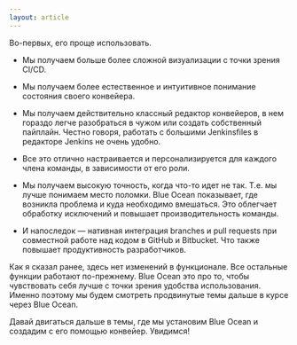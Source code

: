 ```yaml
---
layout: article
---
```

Во-первых, его проще использовать.

- Мы получаем больше более сложной визуализации с точки зрения CI/CD.

- Мы получаем более естественное и интуитивное понимание состояния своего конвейера.

- Мы получаем действительно классный редактор конвейеров, в нем гораздо легче разобраться в чужом или создать собственный пайплайн. Честно говоря, работать с большими Jenkinsfiles в редакторе Jenkins не очень удобно.

-  Все это отлично настраивается и персонализируется для каждого члена команды, в зависимости от его роли.

-  Мы получаем высокую точность, когда что-то идет не так. Т.е. мы лучше понимаем место поломки. Blue Ocean показывает, где возникла проблема и куда необходимо вмешаться. Это облегчает обработку исключений и повышает производительность команды.

-  И напоследок — нативная интеграция branches и pull requests при совместной работе над кодом в GitHub и Bitbucket. Что также повышает продуктивность разработчиков.

Как я сказал ранее, здесь нет изменений в функционале. Все остальные функции работают по-прежнему. Blue Ocean это про то, чтобы чувствовать себя лучше с точки зрения удобства использования. Именно поэтому мы будем смотреть продвинутые темы дальше в курсе через Blue Ocean.

Давай двигаться дальше в темы, где мы установим Blue Ocean и создадим с его помощью конвейер. Увидимся!
